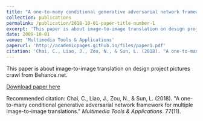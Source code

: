 ```yaml
---
title: "A one-to-many conditional generative adversarial network framework for multiple image-to-image translations"
collection: publications
permalink: /publication/2018-10-01-paper-title-number-1
excerpt: 'This paper is about image-to-image translation on design project pictures crawl from Behance.net.'
date: 2009-10-01
venue: 'Multimedia Tools & Applications'
paperurl: 'http://academicpages.github.io/files/paper1.pdf'
citation: 'Chai, C., Liao, J., Zou, N., & Sun, L. (2018). "A one-to-many conditional generative adversarial network framework for multiple image-to-image translations." <i>Multimedia Tools & Applications</i>. 77(11).'
---
```

This paper is about image-to-image translation on design project pictures crawl from Behance.net.

[Download paper here](https://www.researchgate.net/publication/324853679_A_one-to-many_conditional_generative_adversarial_network_framework_for_multiple_image-to-image_translations)

Recommended citation: Chai, C., Liao, J., Zou, N., & Sun, L. (2018). "A one-to-many conditional generative adversarial network framework for multiple image-to-image translations." <i>Multimedia Tools & Applications</i>. 77(11).
